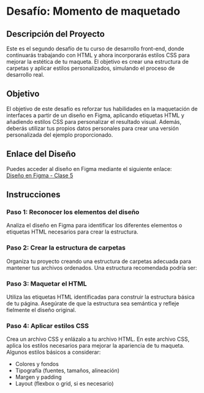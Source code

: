 # Desafío: Momento de maquetado

## Descripción del Proyecto
Este es el segundo desafío de tu curso de desarrollo front-end, donde continuarás trabajando con HTML y ahora incorporarás estilos CSS para mejorar la estética de tu maqueta. El objetivo es crear una estructura de carpetas y aplicar estilos personalizados, simulando el proceso de desarrollo real.

## Objetivo
El objetivo de este desafío es reforzar tus habilidades en la maquetación de interfaces a partir de un diseño en Figma, aplicando etiquetas HTML y añadiendo estilos CSS para personalizar el resultado visual. Además, deberás utilizar tus propios datos personales para crear una versión personalizada del ejemplo proporcionado.

## Enlace del Diseño
Puedes acceder al diseño en Figma mediante el siguiente enlace:  
[Diseño en Figma - Clase 5](https://www.figma.com/design/dT2bslJ5UcTDkzq5h8M2sv/Clase-5?node-id=0-1&node-type=canvas&t=dRShIP2SUYmcjtLD-0)

## Instrucciones

### Paso 1: Reconocer los elementos del diseño
Analiza el diseño en Figma para identificar los diferentes elementos o etiquetas HTML necesarios para crear la estructura.

### Paso 2: Crear la estructura de carpetas
Organiza tu proyecto creando una estructura de carpetas adecuada para mantener tus archivos ordenados. Una estructura recomendada podría ser:


### Paso 3: Maquetar el HTML
Utiliza las etiquetas HTML identificadas para construir la estructura básica de tu página. Asegúrate de que la estructura sea semántica y refleje fielmente el diseño original.

### Paso 4: Aplicar estilos CSS
Crea un archivo CSS y enlázalo a tu archivo HTML. En este archivo CSS, aplica los estilos necesarios para mejorar la apariencia de tu maqueta. Algunos estilos básicos a considerar:

- Colores y fondos
- Tipografía (fuentes, tamaños, alineación)
- Margen y padding
- Layout (flexbox o grid, si es necesario)

